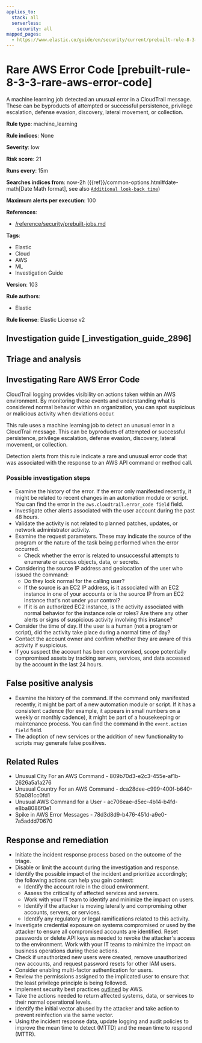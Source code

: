 ```yaml
---
applies_to:
  stack: all
  serverless:
    security: all
mapped_pages:
  - https://www.elastic.co/guide/en/security/current/prebuilt-rule-8-3-3-rare-aws-error-code.html
---
```


# Rare AWS Error Code [prebuilt-rule-8-3-3-rare-aws-error-code]

A machine learning job detected an unusual error in a CloudTrail message. These can be byproducts of attempted or successful persistence, privilege escalation, defense evasion, discovery, lateral movement, or collection.

**Rule type**: machine_learning

**Rule indices**: None

**Severity**: low

**Risk score**: 21

**Runs every**: 15m

**Searches indices from**: now-2h ({{ref}}/common-options.html#date-math[Date Math format], see also [`Additional look-back time`](docs-content://solutions/security/detect-and-alert/create-detection-rule.md#rule-schedule))

**Maximum alerts per execution**: 100

**References**:

* [/reference/security/prebuilt-jobs.md](/reference/prebuilt-jobs.md)

**Tags**:

* Elastic
* Cloud
* AWS
* ML
* Investigation Guide

**Version**: 103

**Rule authors**:

* Elastic

**Rule license**: Elastic License v2

## Investigation guide [_investigation_guide_2896]

## Triage and analysis

## Investigating Rare AWS Error Code

CloudTrail logging provides visibility on actions taken within an AWS environment. By monitoring these events and understanding what is considered normal behavior within an organization, you can spot suspicious or malicious activity when deviations occur.

This rule uses a machine learning job to detect an unusual error in a CloudTrail message. This can be byproducts of attempted or successful persistence, privilege escalation, defense evasion, discovery, lateral movement, or collection.

Detection alerts from this rule indicate a rare and unusual error code that was associated with the response to an AWS API command or method call.

### Possible investigation steps

- Examine the history of the error. If the error only manifested recently, it might be related to recent changes in an automation module or script. You can find the error in the `aws.cloudtrail.error_code field` field.
- Investigate other alerts associated with the user account during the past 48 hours.
- Validate the activity is not related to planned patches, updates, or network administrator activity.
- Examine the request parameters. These may indicate the source of the program or the nature of the task being performed when the error occurred.
    - Check whether the error is related to unsuccessful attempts to enumerate or access objects, data, or secrets.
- Considering the source IP address and geolocation of the user who issued the command:
    - Do they look normal for the calling user?
    - If the source is an EC2 IP address, is it associated with an EC2 instance in one of your accounts or is the source IP from an EC2 instance that's not under your control?
    - If it is an authorized EC2 instance, is the activity associated with normal behavior for the instance role or roles? Are there any other alerts or signs of suspicious activity involving this instance?
- Consider the time of day. If the user is a human (not a program or script), did the activity take place during a normal time of day?
- Contact the account owner and confirm whether they are aware of this activity if suspicious.
- If you suspect the account has been compromised, scope potentially compromised assets by tracking servers, services, and data accessed by the account in the last 24 hours.

## False positive analysis

- Examine the history of the command. If the command only manifested recently, it might be part of a new automation module or script. If it has a consistent cadence (for example, it appears in small numbers on a weekly or monthly cadence), it might be part of a housekeeping or maintenance process. You can find the command in the `event.action field` field.
- The adoption of new services or the addition of new functionality to scripts may generate false positives.

## Related Rules

- Unusual City For an AWS Command - 809b70d3-e2c3-455e-af1b-2626a5a1a276
- Unusual Country For an AWS Command - dca28dee-c999-400f-b640-50a081cc0fd1
- Unusual AWS Command for a User - ac706eae-d5ec-4b14-b4fd-e8ba8086f0e1
- Spike in AWS Error Messages - 78d3d8d9-b476-451d-a9e0-7a5addd70670

## Response and remediation

- Initiate the incident response process based on the outcome of the triage.
- Disable or limit the account during the investigation and response.
- Identify the possible impact of the incident and prioritize accordingly; the following actions can help you gain context:
    - Identify the account role in the cloud environment.
    - Assess the criticality of affected services and servers.
    - Work with your IT team to identify and minimize the impact on users.
    - Identify if the attacker is moving laterally and compromising other accounts, servers, or services.
    - Identify any regulatory or legal ramifications related to this activity.
- Investigate credential exposure on systems compromised or used by the attacker to ensure all compromised accounts are identified. Reset passwords or delete API keys as needed to revoke the attacker's access to the environment. Work with your IT teams to minimize the impact on business operations during these actions.
- Check if unauthorized new users were created, remove unauthorized new accounts, and request password resets for other IAM users.
- Consider enabling multi-factor authentication for users.
- Review the permissions assigned to the implicated user to ensure that the least privilege principle is being followed.
- Implement security best practices [outlined](https://aws.amazon.com/premiumsupport/knowledge-center/security-best-practices/) by AWS.
- Take the actions needed to return affected systems, data, or services to their normal operational levels.
- Identify the initial vector abused by the attacker and take action to prevent reinfection via the same vector.
- Using the incident response data, update logging and audit policies to improve the mean time to detect (MTTD) and the mean time to respond (MTTR).


